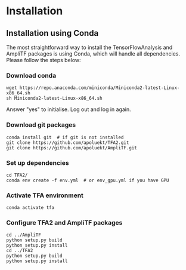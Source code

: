 # Installation 

## Installation using Conda 

The most straightforward way to install the TensorFlowAnalysis and AmpliTF packages is using Conda, which will handle all dependencies. Please follow the steps below: 

### Download conda
```
wget https://repo.anaconda.com/miniconda/Miniconda2-latest-Linux-x86_64.sh
sh Miniconda2-latest-Linux-x86_64.sh
```
Answer "yes" to initialise. Log out and log in again.

### Download git packages 
```
conda install git  # if git is not installed
git clone https://github.com/apoluekt/TFA2.git
git clone https://github.com/apoluekt/AmpliTF.git
```

### Set up dependencies
```
cd TFA2/
conda env create -f env.yml  # or env_gpu.yml if you have GPU
```

### Activate TFA environment
```
conda activate tfa
```

### Configure TFA2 and AmpliTF packages
```
cd ../AmpliTF
python setup.py build
python setup.py install
cd ../TFA2
python setup.py build
python setup.py install
```
